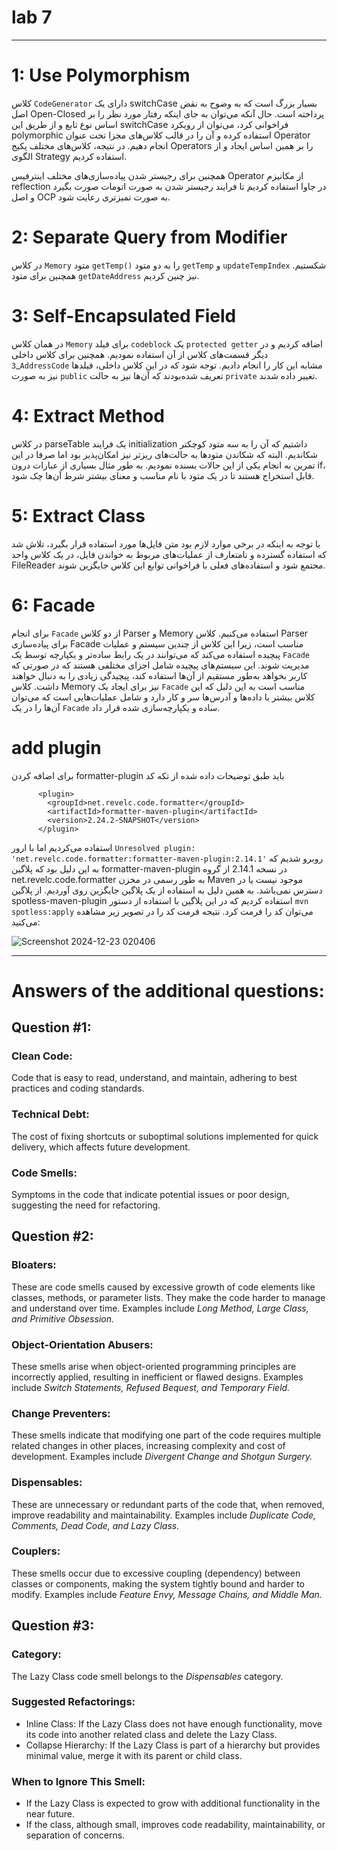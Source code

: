 # lab 7

---

# 1: Use Polymorphism

کلاس `CodeGenerator` دارای یک switchCase بسیار بزرگ است که به وضوح به نقض اصل Open-Closed پرداخته است. حال آنکه می‌توان به جای اینکه رفتار مورد نظر را بر اساس نوع تابع و از طریق این switchCase فراخوانی کرد، می‌توان از رویکرد polymorphic استفاده کرده و آن را در قالب کلاس‌های مجزا تحت عنوان Operator انجام دهیم.
در نتیجه، کلاس‌های مختلف پکیج Operators را بر همین اساس ایجاد و از الگوی Strategy استفاده کردیم.

همچنین برای رجیستر شدن پیاده‌سازی‌های مختلف اینترفیس Operator از مکانیزم reflection در جاوا استفاده کردیم تا فرایند رجیستر شدن به صورت اتومات صورت بگیرد و اصل OCP به صورت تمیز‌تری رعایت شود.

# 2: Separate Query from Modifier

در کلاس `Memory` متود `getTemp()` را به دو متود `getTemp` و `updateTempIndex` شکستیم.
همچنین برای متود `getDateAddress` نیز چنین کردیم.

# 3: Self-Encapsulated Field

در همان کلاس `Memory` برای فیلد `codeblock` یک `protected getter` اضافه کردیم و در دیگر قسمت‌های کلاس از آن استفاده نمودیم.
همچنین برای کلاس داخلی \_`3AddressCode` مشابه این کار را انجام دادیم. توجه شود که در این کلاس داخلی، فیلد‌ها نیز به صورت `public` تعریف شده‌بودند که آن‌ها نیز به حالت `private` تغییر داده شدند.

# 4: Extract Method

در کلاس parseTable یک فرایند initialization داشتیم که آن را به سه متود کوچکتر شکاندیم. البته که شکاندن متود‌ها به حالت‌های ریزتر نیز امکان‌پذیر بود اما صرفا در این تمرین به انجام یکی از این حالات بسنده نمودیم.
به طور مثال بسیاری از عبارات درون if، قابل استخراج هستند تا در یک متود با نام مناسب و معنای بیشتر شرط آن‌ها چک شود.

# 5: Extract Class

با توجه به اینکه در برخی موارد لازم بود متن فایل‌ها مورد استفاده قرار بگیرد، تلاش شد که استفاده گسترده و نامتعارف از عملیات‌های مربوط به خواندن فایل، در یک کلاس واحد FileReader مجتمع شود و استفاده‌های فعلی با فراخوانی توابع این کلاس جایگزین شوند.

# 6: Facade

برای انجام `Facade` از دو کلاس Parser و Memory استفاده می‌کنیم. کلاس Parser برای پیاده‌سازی Facade مناسب است، زیرا این کلاس از چندین سیستم و عملیات پیچیده استفاده می‌کند که می‌توانند در یک رابط ساده‌تر و یکپارچه توسط یک `Facade` مدیریت شوند. این سیستم‌های پیچیده شامل اجزای مختلفی هستند که در صورتی که کاربر بخواهد به‌طور مستقیم از آن‌ها استفاده کند، پیچیدگی زیادی را به دنبال خواهند داشت.
کلاس Memory نیز برای ایجاد یک `Facade` مناسب‌ است به این دلیل که این کلاس بیشتر با داده‌ها و آدرس‌ها سر و کار دارد و شامل عملیات‌هایی است که می‌توان آن‌ها را در یک `Facade` ساده و یکپارچه‌سازی شده قرار داد.

# add plugin

برای اضافه کردن formatter-plugin باید طبق توضیحات داده شده از تکه کد

```
      <plugin>
        <groupId>net.revelc.code.formatter</groupId>
        <artifactId>formatter-maven-plugin</artifactId>
        <version>2.24.2-SNAPSHOT</version>
      </plugin>
```

استفاده می‌کردیم اما با ارور `Unresolved plugin: 'net.revelc.code.formatter:formatter-maven-plugin:2.14.1'` روبرو شدیم که به این دلیل بود که پلاگین formatter-maven-plugin در نسخه 2.14.1 از گروه net.revelc.code.formatter به طور رسمی در مخزن Maven موجود نیست یا در دسترس نمی‌باشد. به همین دلیل به استفاده از یک پلاگین جایگزین روی آوردیم. از پلاگین spotless-maven-plugin استفاده کردیم که در این پلاگین با استفاده از دستور `mvn spotless:apply` می‌توان کد را فرمت کرد. نتیجه فرمت کد را در تصویر زیر مشاهده می‌کنید:

![Screenshot 2024-12-23 020406](https://github.com/user-attachments/assets/5bf1cf1e-365a-4282-a875-3d3dd82ef67c)

---

# Answers of the additional questions:

## Question #1:

### Clean Code:

Code that is easy to read, understand, and maintain, adhering to best practices and coding standards.

### Technical Debt:

The cost of fixing shortcuts or suboptimal solutions implemented for quick delivery, which affects future development.

### Code Smells:

Symptoms in the code that indicate potential issues or poor design, suggesting the need for refactoring.

## Question #2:

### Bloaters:

These are code smells caused by excessive growth of code elements like classes, methods, or parameter lists. They make the code harder to manage and understand over time. Examples include _Long Method, Large Class, and Primitive Obsession._

### Object-Orientation Abusers:

These smells arise when object-oriented programming principles are incorrectly applied, resulting in inefficient or flawed designs. Examples include _Switch Statements, Refused Bequest, and Temporary Field._

### Change Preventers:

These smells indicate that modifying one part of the code requires multiple related changes in other places, increasing complexity and cost of development. Examples include _Divergent Change and Shotgun Surgery._

### Dispensables:

These are unnecessary or redundant parts of the code that, when removed, improve readability and maintainability. Examples include _Duplicate Code, Comments, Dead Code, and Lazy Class._

### Couplers:

These smells occur due to excessive coupling (dependency) between classes or components, making the system tightly bound and harder to modify. Examples include _Feature Envy, Message Chains, and Middle Man._

## Question #3:

### Category:

The Lazy Class code smell belongs to the _Dispensables_ category.

### Suggested Refactorings:

- Inline Class: If the Lazy Class does not have enough functionality, move its code into another related class and delete the Lazy Class.
- Collapse Hierarchy: If the Lazy Class is part of a hierarchy but provides minimal value, merge it with its parent or child class.

### When to Ignore This Smell:

- If the Lazy Class is expected to grow with additional functionality in the near future.
- If the class, although small, improves code readability, maintainability, or separation of concerns.
